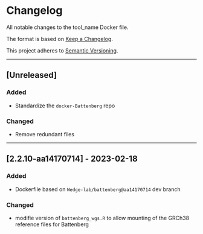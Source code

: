 # Changelog
All notable changes to the tool_name Docker file.

The format is based on [Keep a Changelog](https://keepachangelog.com/en/1.0.0/).

This project adheres to [Semantic Versioning](https://semver.org/spec/v2.0.0.html).

---

## [Unreleased]
### Added
- Standardize the `docker-Battenberg` repo

### Changed
- Remove redundant files

---

## [2.2.10-aa14170714] - 2023-02-18
### Added
-  Dockerfile based on `Wedge-lab/battenberg@aa14170714` dev branch

### Changed
- modifie version of `battenberg_wgs.R` to allow mounting of the GRCh38 reference files for Battenberg
